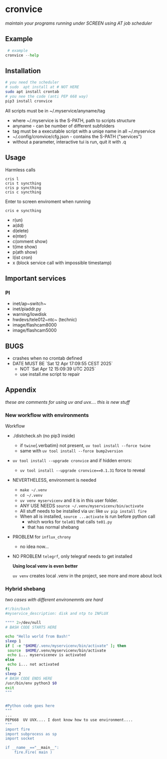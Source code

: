 # cronvice

*maintain your programs running under SCREEN using AT job scheduler*

## Example

``` python
 # example
cronvice --help
```

## Installation

``` {.bash org-language="sh"}
# you need the scheduler
# sudo  apt install at # NOT HERE
sudo apt install crontab
# you nee the code (anti PEP 668 way)
pip3 install cronvice
```

All scripts must be in \~/.myservice/anyname/tag

-   where \~/.myservice is the S-PATH, path to scripts structure
-   anyname - can be number of different subfolders
-   tag must be a executable script with a uniqe name in all
    \~/.myservice
-   \~/.config/cronvice/cfg.json - contains the S-PATH (\"services\")
-   without a parameter, interactive tui is run, quit it with .q

## Usage

Harmless calls

``` example
cris l
cris t syncthing
cris p syncthing
cris c syncthing
```

Enter to screen enviroment when running

``` example
cris e syncthing
```

-   r(un)
-   a(dd)
-   d(elete)
-   e(nter)
-   c(omment show)
-   t(ime show)
-   p(ath show)
-   l(ist cron)
-   x (block service call with impossible timestamp)

## Important services

### PI

-   inet/ap~switch~
-   inet/piaddr.py
-   warning/lowdisk
-   hwdevs/tele012~ntc~ (technic)
-   image/flashcam8000
-   image/flashcam5000

## BUGS

-   crashes when no crontab defined
-   DATE MUST BE \`Sat 12 Apr 17:09:55 CEST 2025\`
    -   NOT \`Sat Apr 12 15:09:39 UTC 2025\`
    -   use install.me script to repair

## Appendix

*these are comments for using uv and uvx.... this is new stuff*

### New workflow with environments

Workflow

-   ./distcheck.sh (no pip3 inside)

    -   if `twine`{.verbatim} not present,
        `uv tool install --force twine`
    -   same with `uv tool install --force bump2version`

-   `uv tool install --upgrade cronvice` and if hidden errors:

    -   `uv tool install --upgrade cronvice==0.1.31` force to reveal

-   NEVERTHELESS, environment is needed

    -   `make ~/.venv`
    -   `cd ~/.venv`
    -   `uv venv myservicenv` and it is in this user folder.
    -   ANY USE NEEDS `source ~/.venv/myservicenv/bin/activate`
    -   All stuff needs to be installed via uv: like
        `uv pip install fire`
    -   When all is installed, `source ...activate` is run before python
        call
        -   which works for `tele01` that calls `te01.py`
        -   that has normal shebang

-   PROBLEM for `influx_chrony`

    -   no idea now...

-   NO PROBLEM `telegrf`, only telegraf needs to get installed

    **Using local venv is even better**

    `uv venv` creates local .venv in the project, see more and more
    about lock

### Hybrid shebang

*two cases with different environemnts are hard*

``` bash
#!/bin/bash
#myservice_description: disk and ntp to INFLUX

"""" 2>/dev/null
# BASH CODE STARTS HERE

echo "Hello world from Bash!"
sleep 1
if [ -e "$HOME/.venv/myservicenv/bin/activate" ]; then
 source  $HOME/.venv/myservicenv/bin/activate
 echo i... myservicenev is activated
else
 echo i... not activated
fi
sleep 2
# BASH CODE ENDS HERE
/usr/bin/env python3 $0
exit
"""


#Python code goes here
"""
...
PEP668  UV UVX.... I dont know how to use environment....
"""
import fire
import subprocess as sp
import socket

if __name__=="__main__":
    fire.Fire( main )
```
